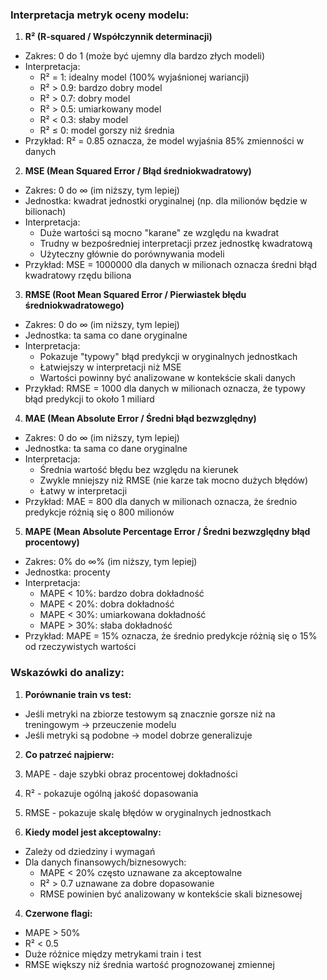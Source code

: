 ### Interpretacja metryk oceny modelu:

1. **R² (R-squared / Współczynnik determinacji)**
- Zakres: 0 do 1 (może być ujemny dla bardzo złych modeli)
- Interpretacja:
  - R² = 1: idealny model (100% wyjaśnionej wariancji)
  - R² > 0.9: bardzo dobry model
  - R² > 0.7: dobry model
  - R² > 0.5: umiarkowany model
  - R² < 0.3: słaby model
  - R² ≤ 0: model gorszy niż średnia
- Przykład: R² = 0.85 oznacza, że model wyjaśnia 85% zmienności w danych

2. **MSE (Mean Squared Error / Błąd średniokwadratowy)**
- Zakres: 0 do ∞ (im niższy, tym lepiej)
- Jednostka: kwadrat jednostki oryginalnej (np. dla milionów będzie w bilionach)
- Interpretacja:
  - Duże wartości są mocno "karane" ze względu na kwadrat
  - Trudny w bezpośredniej interpretacji przez jednostkę kwadratową
  - Użyteczny głównie do porównywania modeli
- Przykład: MSE = 1000000 dla danych w milionach oznacza średni błąd kwadratowy rzędu biliona

3. **RMSE (Root Mean Squared Error / Pierwiastek błędu średniokwadratowego)**
- Zakres: 0 do ∞ (im niższy, tym lepiej)
- Jednostka: ta sama co dane oryginalne
- Interpretacja:
  - Pokazuje "typowy" błąd predykcji w oryginalnych jednostkach
  - Łatwiejszy w interpretacji niż MSE
  - Wartości powinny być analizowane w kontekście skali danych
- Przykład: RMSE = 1000 dla danych w milionach oznacza, że typowy błąd predykcji to około 1 miliard

4. **MAE (Mean Absolute Error / Średni błąd bezwzględny)**
- Zakres: 0 do ∞ (im niższy, tym lepiej)
- Jednostka: ta sama co dane oryginalne
- Interpretacja:
  - Średnia wartość błędu bez względu na kierunek
  - Zwykle mniejszy niż RMSE (nie karze tak mocno dużych błędów)
  - Łatwy w interpretacji
- Przykład: MAE = 800 dla danych w milionach oznacza, że średnio predykcje różnią się o 800 milionów

5. **MAPE (Mean Absolute Percentage Error / Średni bezwzględny błąd procentowy)**
- Zakres: 0% do ∞% (im niższy, tym lepiej)
- Jednostka: procenty
- Interpretacja:
  - MAPE < 10%: bardzo dobra dokładność
  - MAPE < 20%: dobra dokładność
  - MAPE < 30%: umiarkowana dokładność
  - MAPE > 30%: słaba dokładność
- Przykład: MAPE = 15% oznacza, że średnio predykcje różnią się o 15% od rzeczywistych wartości

### Wskazówki do analizy:

1. **Porównanie train vs test:**
- Jeśli metryki na zbiorze testowym są znacznie gorsze niż na treningowym -> przeuczenie modelu
- Jeśli metryki są podobne -> model dobrze generalizuje

2. **Co patrzeć najpierw:**
1. MAPE - daje szybki obraz procentowej dokładności
2. R² - pokazuje ogólną jakość dopasowania
3. RMSE - pokazuje skalę błędów w oryginalnych jednostkach

3. **Kiedy model jest akceptowalny:**
- Zależy od dziedziny i wymagań
- Dla danych finansowych/biznesowych:
  - MAPE < 20% często uznawane za akceptowalne
  - R² > 0.7 uznawane za dobre dopasowanie
  - RMSE powinien być analizowany w kontekście skali biznesowej

4. **Czerwone flagi:**
- MAPE > 50%
- R² < 0.5
- Duże różnice między metrykami train i test
- RMSE większy niż średnia wartość prognozowanej zmiennej
